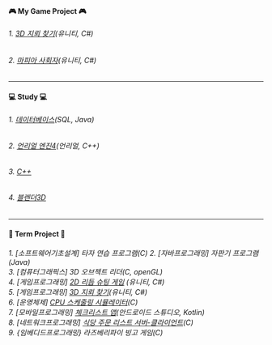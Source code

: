 
#### 🎮 My Game Project 🎮
###### 1. [3D 지뢰 찾기](https://github.com/SE0NA/sweeper-3D)(유니티, C#)
###### 2. [마피아 사회자](https://github.com/SE0NA/InTheWoods)(유니티, C#)

***

#### 💻 Study 💻
###### 1. [데이터베이스](https://github.com/SE0NA/Practice_DB)(SQL, Java)
###### 2. [언리얼 엔진4](https://github.com/SE0NA/Practice_UnrealEngine4)(언리얼, C++)
###### 3. [C++](https://github.com/SE0NA/Practice_Cpp)
###### 4. [블렌더3D](https://github.com/SE0NA/Practice_Blender)

***
<p>
<h4>🏫 Term Project 🏫 </h3>
<h6>
1. [소프트웨어기초설계] 타자 연습 프로그램(C)
2. [자바프로그래밍] 자판기 프로그램(Java) <br>
3. [컴퓨터그래픽스] 3D 오브젝트 리더(C, openGL) <br>
  4. [게임프로그래밍] <a href="https://github.com/SE0NA/2DGameProject">2D 리듬 슈팅 게임</a> (유니티, C#) <br>
  5. [게임프로그래밍] <a href="https://github.com/SE0NA/3DGameProject">3D 지뢰 찾기</a>(유니티, C#) <br>
  6. [운영체제] <a href="https://github.com/SE0NA/CPU_Scheduling_Simulator">CPU 스케줄링 시뮬레이터</a>(C) <br>
  7. [모바일프로그래밍] <a href="https://github.com/SE0NA/Android_Application">체크리스트 앱</a>(안드로이드 스튜디오, Kotlin) <br>
  8. [네트워크프로그래밍] <a href="https://github.com/SE0NA/Restaurant_Order_Service">식당 주문 리스트 서버-클라이언트</a>(C) <br>
9. {임베디드프로그래밍} 라즈베리파이 빙고 게임(C)
</h6>
</p>

<!--
**SE0NA/SE0NA** is a ✨ _special_ ✨ repository because its `README.md` (this file) appears on your GitHub profile.

Here are some ideas to get you started:

- 🔭 I’m currently working on ...
- 🌱 I’m currently learning ...
- 👯 I’m looking to collaborate on ...
- 🤔 I’m looking for help with ...
- 💬 Ask me about ...
- 📫 How to reach me: ...
- 😄 Pronouns: ...
- ⚡ Fun fact: ...
-->
